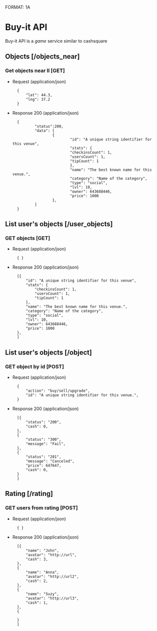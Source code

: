 FORMAT: 1A

# Buy-it API
Buy-it API is a *game* service similar to cashsquare

## Objects [/objects_near]
### Get objects near ll [GET]
+ Request (application/json)

        {
            "lat": 44.3,
            "lng": 37.2
        }
    
+ Response 200 (application/json)

        {
                "status":200,
                "data": [
                        {
                                "id": "A unique string identifier for this venue", 
                                "stats": {
                                "checkinsCount": 1,
                                "usersCount": 1,
                                "tipCount": 1
                                },
                                "name": "The best known name for this venue.",
                                "category": "Name of the category",
                                "type": "social",
                                "lvl": 10,
                                "owner": 643688446,
                                "price": 1000
                        },
                ]
        }

## List user's objects [/user_objects]
### GET objects [GET]

+ Request (application/json)

        { }
    
+ Response 200 (application/json)

        [{
            "id": "A unique string identifier for this venue", 
            "stats": {
                "checkinsCount": 1,
                "usersCount": 1,
                "tipCount": 1
            },
            "name": "The best known name for this venue.",
            "category": "Name of the category",
            "type": "social",
            "lvl": 10,
            "owner": 643688446,
            "price": 1000
        },
        ]
  
## List user's objects [/object]      
### GET object by id [POST]
+ Request (application/json)

        {
            "action": "buy/sell/upgrade",
            "id": "A unique string identifier for this venue.",
        }
    
+ Response 200 (application/json)

        [{
            "status": "200",
            "cash": 0,
        }, 
        {
            "status": "300",
            "message": "Fail",
        },
        {
            "status": "201",
            "message": "Canceled",
            "price": 647647,
            "cash": 0,
        }
        ]
        
## Rating [/rating]      
### GET users from rating [POST]
+ Request (application/json)

        { }
    
+ Response 200 (application/json)

        [{
            "name": "John",
            "avatar": "http://url",
            "cash": 3,
        }, 
        {
            "name": "Anna",
            "avatar": "http://url2",
            "cash": 2,
        },
        {
            "name": "Suzy",
            "avatar": "http://url3",
            "cash": 1,
        },
        {
            
        }
        ]        
        
